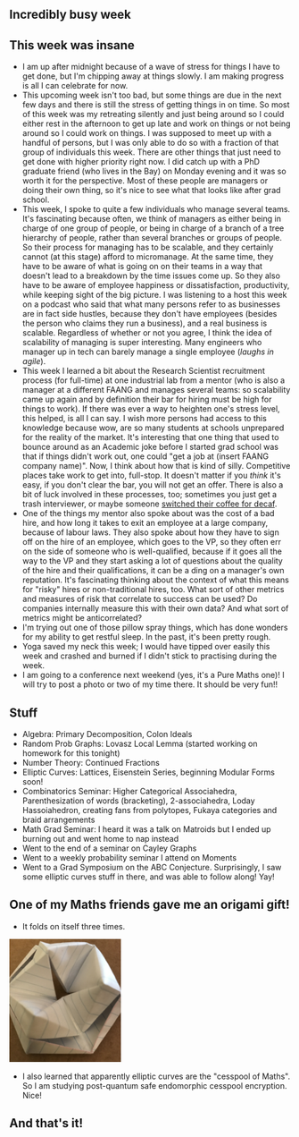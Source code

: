 ## Incredibly busy week

## This week was insane
- I am up after midnight because of a wave of stress for things I have to get done, but I'm chipping away at things slowly. I am making progress
is all I can celebrate for now.
- This upcoming week isn't too bad, but some things are due in the next few days and there is still the stress of getting things in on time.
So most of this week was my retreating silently and just being around so I could either rest in the afternoon to get up late and work on things
or not being around so I could work on things. I was supposed to meet up with a handful of persons, but I was only able to do so with a fraction
of that group of individuals this week. There are other things that just need to get done with higher priority right now.
I did catch up with a PhD graduate friend (who lives in the Bay) on Monday evening and it was so worth it
for the perspective. Most of these people are managers or doing their own thing, so it's nice to see what that looks like after grad school.
- This week, I spoke to quite a few individuals who manage several teams. It's fascinating because often, we think of managers as either
being in charge of one group of people, or being in charge of a branch of a tree hierarchy of people, rather than several branches or groups
of people. So their process for managing has to be scalable, and they certainly cannot (at this stage) afford to micromanage. At the same time,
they have to be aware of what is going on on their teams in a way that doesn't lead to a breakdown by the time issues come up. So they also
have to be aware of employee happiness or dissatisfaction, productivity, while keeping sight of the big picture. I was listening to a host
this week on a podcast who said that what many persons refer to as businesses are in fact side hustles, because they don't have employees
(besides the person who claims they run a business),
and a real business is scalable. Regardless of whether or not you agree, I think the idea of scalability of managing is super interesting. Many
engineers who manager up in tech can barely manage a single employee (*laughs in agile*).
- This week I learned a bit about the Research Scientist recruitment process (for full-time) at one industrial lab from a mentor (who is also
a manager at a different FAANG and manages several teams: so scalability came up again and by definition their bar for hiring must be high for things
to work). If there was ever a way
to heighten one's stress level, this helped, is all I can say. I wish more persons had access to this knowledge because wow, are so many students
at schools unprepared for the reality of the market. It's interesting that one thing that used to bounce around as an Academic joke before
I started grad school was that if things didn't work out, one could "get a job at (insert FAANG company name)". Now, I think about how that
is kind of silly. Competitive places take work to get into, full-stop. It doesn't matter if you *think* it's easy, if you don't clear the 
bar, you will not get an offer. There is also a bit of luck involved in these processes, too; sometimes you just get a trash interviewer, 
or maybe someone [switched their coffee for decaf](https://www.commitstrip.com/en/2016/03/25/what-keeps-coders-going/?).
- One of the things my mentor also spoke about was the cost of a bad hire, and how long it takes to exit an employee at a large company, because
of labour laws. They also spoke about how they have to sign off on the hire of an employee, which goes to the VP, so they often err on the 
side of someone who is well-qualified, because if it goes all the way to the VP and they start asking a lot of questions about the quality
of the hire and their qualifications, it can be a ding on a manager's own reputation. It's fascinating thinking about the context of what
this means for "risky" hires or non-traditional hires, too. What sort of other metrics and measures of risk that correlate to success can
be used? Do companies internally measure this with their own data? And what sort of metrics might be anticorrelated?
- I'm trying out one of those pillow spray things, which has done wonders for my ability to get restful sleep. In the past, it's been pretty
rough.
- Yoga saved my neck this week; I would have tipped over easily this week and crashed and burned if I didn't stick to practising during the week.
- I am going to a conference next weekend (yes, it's a Pure Maths one)! I will try to post a photo or two of my time there. It should be very fun!!

## Stuff
- Algebra: Primary Decomposition, Colon Ideals
- Random Prob Graphs: Lovasz Local Lemma (started working on homework for this tonight)
- Number Theory: Continued Fractions
- Elliptic Curves: Lattices, Eisenstein Series, beginning Modular Forms soon!
- Combinatorics Seminar: Higher Categorical Associahedra, Parenthesization of words (bracketing), 2-associahedra, Loday Hassoiahedron, 
creating fans from polytopes, Fukaya categories and braid arrangements
- Math Grad Seminar: I heard it was a talk on Matroids but I ended up burning out and went home to nap instead
- Went to the end of a seminar on Cayley Graphs
- Went to a weekly probability seminar I attend on Moments
- Went to a Grad Symposium on the ABC Conjecture. Surprisingly, I saw some elliptic curves stuff in there, and was able to follow along! Yay!

## One of my Maths friends gave me an origami gift!
- It folds on itself three times. 

<img src="/images/sphincter22.png" width="200">

- I also learned that apparently elliptic curves are the "cesspool of Maths". So I am studying post-quantum safe endomorphic cesspool encryption.
Nice! 

## And that's it!
